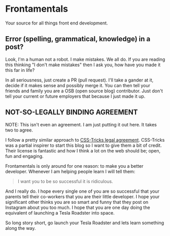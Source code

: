 # Frontamentals

Your source for all things front end development.

## Error (spelling, grammatical, knowledge) in a post?

Look, I'm a human not a robot. I make mistakes. We all do. If you are reading this thinking "I don't make mistakes" then I ask you, how have you made it this far in life?

In all seriousness, just create a PR (pull request). I'll take a gander at it, decide if it makes sense and possibly merge it. You can then tell your friends and family you are a OSB (open source blog) contributor. Just don't tell your current or future employers that because I just made it up.

## NOT-SO-LEGALLY BINDING AGREEMENT

NOTE: This isn't even an agreement. I am just putting it out here. It takes two to agree.

I follow a pretty similar approach to [CSS-Tricks legal agreement](https://css-tricks.com/license/). CSS-Tricks was a partial inspirer to start this blog so I want to give them a bit of credit. Their license is fantastic and how I think a lot on the web should be; open, fun and engaging.

Frontamentals is only around for one reason: to make you a better developer. Whenever I am helping people learn I will tell them:

> I want you to be so successful it is ridiculous.

And I really do. I hope every single one of you are so successful that your parents tell their co-workers that you are their little developer. I hope your significant other thinks you are so smart and funny that they post on Instagram about you too much. I hope that you are one day doing the equivalent of launching a Tesla Roadster into space.

So long story short, go launch your Tesla Roadster and lets learn something along the way.




